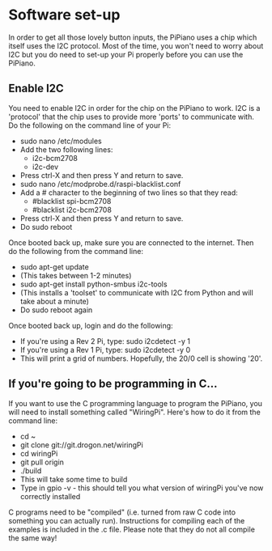 # Software set-up
In order to get all those lovely button inputs, the PiPiano uses a chip which itself uses
the I2C protocol. Most of the time, you won't need to worry about I2C but you do need 
to set-up your Pi properly before you can use the PiPiano.

## Enable I2C
You need to enable I2C in order for the chip on the PiPiano to work. I2C is a 'protocol'
that the chip uses to provide more 'ports' to communicate with. Do the following on the
command line of your Pi:

* sudo nano /etc/modules
* Add the two following lines:
	* i2c-bcm2708
	* i2c-dev
* Press ctrl-X and then press Y and return to save.
* sudo nano /etc/modprobe.d/raspi-blacklist.conf
* Add a # character to the beginning of two lines so that they read:
	* #blacklist spi-bcm2708
	* #blacklist i2c-bcm2708
* Press ctrl-X and then press Y and return to save.
* Do sudo reboot

Once booted back up, make sure you are connected to the internet. Then do the following from
the command line:

* sudo apt-get update
* (This takes between 1-2 minutes)
* sudo apt-get install python-smbus i2c-tools
* (This installs a 'toolset' to communicate with I2C from Python and will take about a minute)
* Do sudo reboot again

Once booted back up, login and do the following:

* If you're using a Rev 2 Pi, type: sudo i2cdetect -y 1
* If you're using a Rev 1 Pi, type: sudo i2cdetect -y 0
* This will print a grid of numbers. Hopefully, the 20/0 cell is showing '20'.

## If you're going to be programming in C...
If you want to use the C programming language to program the PiPiano, you
will need to install something called "WiringPi". Here's how to do it from the command line:

* cd ~
* git clone git://git.drogon.net/wiringPi
* cd wiringPi
* git pull origin
* ./build
* This will take some time to build
* Type in gpio -v - this should tell you what version of wiringPi you've now correctly installed

C programs need to be "compiled" (i.e. turned from raw C code into something you can
actually run). Instructions for compiling each of the examples is included in the .c file.
Please note that they do not all compile the same way!
